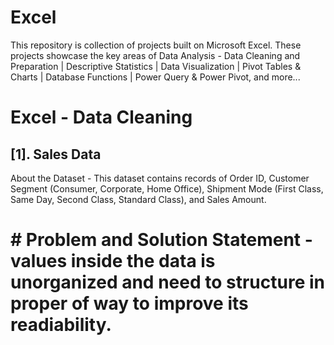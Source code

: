 # Excel
This repository is collection of projects built on Microsoft Excel. These projects showcase the key areas of Data Analysis - Data Cleaning and Preparation | Descriptive Statistics |  Data Visualization | Pivot Tables &amp; Charts | Database Functions | Power Query &amp; Power Pivot, and more...

# Excel - Data Cleaning

## [1]. Sales Data
About the Dataset - This dataset contains records of Order ID, Customer Segment (Consumer, Corporate, Home Office), Shipment Mode (First Class, Same Day, Second Class, Standard Class), and Sales Amount.
# # Problem and Solution Statement - values inside the data is unorganized and need to structure in proper of way to improve its readiability.
